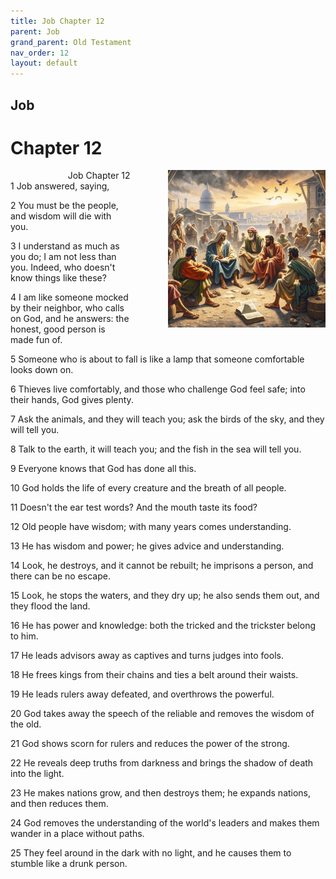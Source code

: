 ```yaml
---
title: Job Chapter 12
parent: Job
grand_parent: Old Testament
nav_order: 12
layout: default
---
```


## Job

# Chapter 12

<div style="clear: both; text-align: right;">
    <div style="max-width: 50%; height: auto; float: right; margin: 0 0 10px 10px; padding-left: 10%;">
        <img src="/assets/Image/Job/500/12.jpg" alt="Job Chapter 12" class="chapter-image">
    </div>
    <figcaption style="font-size: 14px; text-align: right;">Job Chapter 12</figcaption>
</div>
1 Job answered, saying,

2 You must be the people, and wisdom will die with you.

3 I understand as much as you do; I am not less than you. Indeed, who doesn't know things like these?

4 I am like someone mocked by their neighbor, who calls on God, and he answers: the honest, good person is made fun of.

5 Someone who is about to fall is like a lamp that someone comfortable looks down on.

6 Thieves live comfortably, and those who challenge God feel safe; into their hands, God gives plenty.

7 Ask the animals, and they will teach you; ask the birds of the sky, and they will tell you.

8 Talk to the earth, it will teach you; and the fish in the sea will tell you.

9 Everyone knows that God has done all this.

10 God holds the life of every creature and the breath of all people.

11 Doesn't the ear test words? And the mouth taste its food?

12 Old people have wisdom; with many years comes understanding.

13 He has wisdom and power; he gives advice and understanding.

14 Look, he destroys, and it cannot be rebuilt; he imprisons a person, and there can be no escape.

15 Look, he stops the waters, and they dry up; he also sends them out, and they flood the land.

16 He has power and knowledge: both the tricked and the trickster belong to him.

17 He leads advisors away as captives and turns judges into fools.

18 He frees kings from their chains and ties a belt around their waists.

19 He leads rulers away defeated, and overthrows the powerful.

20 God takes away the speech of the reliable and removes the wisdom of the old.

21 God shows scorn for rulers and reduces the power of the strong.

22 He reveals deep truths from darkness and brings the shadow of death into the light.

23 He makes nations grow, and then destroys them; he expands nations, and then reduces them.

24 God removes the understanding of the world's leaders and makes them wander in a place without paths.

25 They feel around in the dark with no light, and he causes them to stumble like a drunk person.


